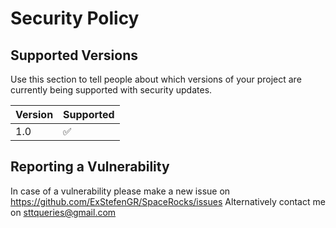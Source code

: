 # Security Policy

## Supported Versions

Use this section to tell people about which versions of your project are
currently being supported with security updates.

| Version | Supported          |
| ------- | ------------------ |
|   1.0   | :white_check_mark: |

## Reporting a Vulnerability

In case of a vulnerability please make a new issue on https://github.com/ExStefenGR/SpaceRocks/issues
Alternatively contact me on sttqueries@gmail.com
